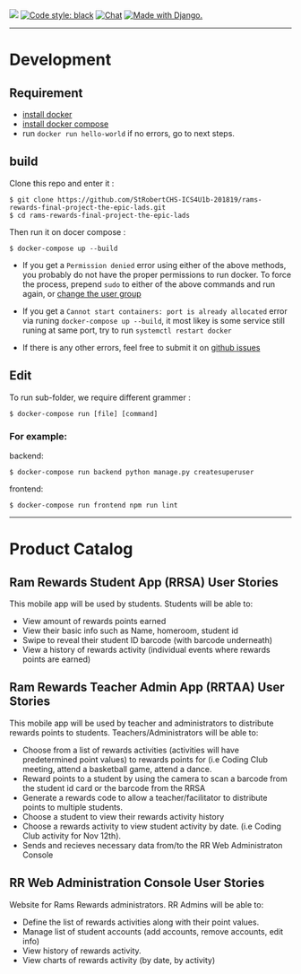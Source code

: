 <a href="https://github.com/vchaptsev/cookiecutter-django-vue">
<img src="https://img.shields.io/badge/built%20with-Cookiecutter%20Django%20Vue-blue.svg"></a>
<a href="https://github.com/ambv/black"><img alt="Code style: black" src="https://img.shields.io/badge/code%20style-black-000000.svg"></a>
<a href="https://discord.gg/NCytcfU"><img src="https://img.shields.io/badge/chat-on%20discord-7289da.svg" alt="Chat"></a>
<a href="http://www.djangoproject.com/"><img src="https://www.djangoproject.com/m/img/badges/djangomade124x25.gif" border="0" alt="Made with Django." title="Made with Django." /></a><br>

------


# Development

## Requirement
+ [install docker](https://docs.docker.com/install/#supported-platforms)
+ [install docker compose](https://docs.docker.com/compose/install/)
+ run `docker run hello-world` if no errors, go to next steps.

## build
Clone this repo and enter it :

    $ git clone https://github.com/StRobertCHS-ICS4U1b-201819/rams-rewards-final-project-the-epic-lads.git
    $ cd rams-rewards-final-project-the-epic-lads

Then run it on docer compose :

    $ docker-compose up --build

+ If you get a `Permission denied` error using either of the above methods, you probably do not have the proper permissions to run docker. To force the process, prepend `sudo` to either of the above commands and run again, or [change the user group](https://docs.docker.com/install/linux/linux-postinstall/)

+ If you get a `Cannot start containers: port is already allocated` error via runing `docker-compose up --build`, it most likey is some service still runing at same port, try to run `systemctl restart docker`

+ If there is any other errors, feel free to submit it on [github issues](https://github.com/StRobertCHS-ICS4U1b-201819/rams-rewards-final-project-the-epic-lads/issues)



## Edit 
To run sub-folder, we require different grammer :

    $ docker-compose run [file] [command]

### For example:

backend:

    $ docker-compose run backend python manage.py createsuperuser

frontend:

    $ docker-compose run frontend npm run lint




------

# Product Catalog

## Ram Rewards Student App (RRSA) User Stories
This mobile app will be used by students.  Students will be able to:
* View amount of rewards points earned
* View their basic info such as Name, homeroom, student id
* Swipe to reveal their student ID barcode (with barcode underneath)
* View a history of rewards activity (individual events where rewards points are earned)

## Ram Rewards Teacher Admin App (RRTAA) User Stories
This mobile app will be used by teacher and administrators to distribute rewards points to students. Teachers/Administrators will be able to:  
* Choose from a list of rewards activities (activities will have predetermined point values) to rewards points for (i.e Coding Club meeting, attend a basketball game, attend a dance.
* Reward points to a student by using the camera to scan a barcode from the student id card or the barcode from the RRSA
* Generate a rewards code to allow a teacher/facilitator to distribute points to multiple students.
* Choose a student to view their rewards activity history
* Choose a rewards activity to view student activity by date.  (i.e Coding Club activity for Nov 12th).
* Sends and recieves necessary data from/to the RR Web Administraton Console

## RR Web Administration Console User Stories
Website for Rams Rewards administrators.  RR Admins will be able to:
* Define the list of rewards activities along with their point values.
* Manage list of student accounts (add accounts, remove accounts, edit info)
* View history of rewards activity.
* View charts of rewards activity (by date, by activity)

